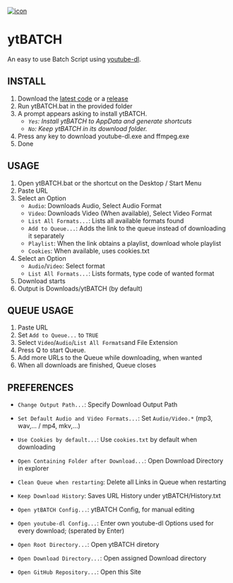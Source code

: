 [![icon](https://github.com/eppic/ytBATCH/blob/main/bin/256.ico)](https://github.com/eppic/ytBATCH)
# ytBATCH
An easy to use Batch Script using [youtube-dl](https://github.com/ytdl-org/youtube-dl).  

## INSTALL

1. Download the [latest code](https://github.com/eppic/ytBATCH/archive/refs/heads/main.zip) or a [release](https://github.com/eppic/ytBATCH/releases)  
2. Run ytBATCH.bat in the provided folder  
3. A prompt appears asking to install ytBATCH.  
   - *`Yes`: Install ytBATCH to AppData and generate shortcuts*  
   - *`No`: Keep ytBATCH in its download folder.*  
4. Press any key to download youtube-dl.exe and ffmpeg.exe  
5. Done  

## USAGE

1. Open ytBATCH.bat or the shortcut on the Desktop / Start Menu  
2. Paste URL  
3. Select an Option  
   - `Audio`: Downloads Audio, Select Audio Format  
   - `Video`: Downloads Video (When available), Select Video Format  
   - `List All Formats...`: Lists all available formats found
   - `Add to Queue...`: Adds the link to the queue instead of downloading it separately
   - `Playlist`: When the link obtains a playlist, download whole playlist
   - `Cookies`: When available, uses cookies.txt  
4. Select an Option
   - `Audio`/`Video`: Select format
   - `List All Formats...`: Lists formats, type code of wanted format
5. Download starts
6. Output is Downloads/ytBATCH (by default)

## QUEUE USAGE

1. Paste URL
2. Set `Add to Queue...` to `TRUE`
3. Select `Video`/`Audio`/`List All Formats`and File Extension
4. Press Q to start Queue.
5. Add more URLs to the Queue while downloading, when wanted
6. When all downloads are finished, Queue closes

## PREFERENCES

 - `Change Output Path...`: Specify Download Output Path
 - `Set Default Audio and Video Formats...`: Set `Audio/Video.*` (mp3, wav,... / mp4, mkv,...)
 - `Use Cookies by default...`: Use `cookies.txt` by default when downloading
 - `Open Containing Folder after Download...`: Open Download Directory in explorer
 - `Clean Queue when restarting`: Delete all Links in Queue when restarting
 - `Keep Download History`: Saves URL History under ytBATCH/History.txt
  
 - `Open ytBATCH Config...`: ytBATCH Config, for manual editing
 - `Open youtube-dl Config...`: Enter own youtube-dl Options used for every download; (sperated by Enter)
 - `Open Root Directory...`: Open ytBATCH diretory
 - `Open Download Directory...`: Open assigned Download directory
 - `Open GitHub Repository...`: Open this Site
